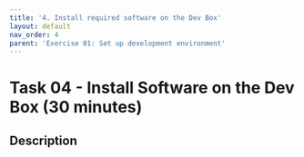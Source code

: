 ```yaml
---
title: '4. Install required software on the Dev Box'
layout: default
nav_order: 4
parent: 'Exercise 01: Set up development environment'
---
```


# Task 04 - Install Software on the Dev Box (30 minutes)

## Description